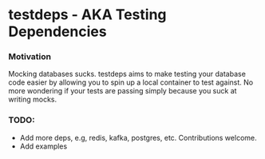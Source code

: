 # testdeps - AKA Testing Dependencies

### Motivation

Mocking databases sucks. testdeps aims to make testing your database code easier by allowing you to spin up a local
container to test against. No more wondering if your tests are passing simply because you suck at writing mocks.

### TODO:

- Add more deps, e.g, redis, kafka, postgres, etc. Contributions welcome.
- Add examples